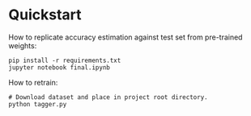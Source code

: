 # Quickstart

How to replicate accuracy estimation against test set from pre-trained weights:

```
pip install -r requirements.txt
jupyter notebook final.ipynb
```

How to retrain:

```
# Download dataset and place in project root directory.
python tagger.py
```
